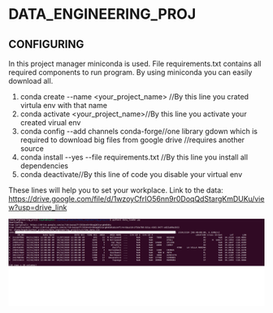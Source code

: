 # DATA_ENGINEERING_PROJ
## CONFIGURING
In this project manager miniconda is used.
File requirements.txt contains all required components to run program. 
By using miniconda you can easily download all.
1. conda create --name <your_project_name> //By this line you crated virtula env with that name
2. conda activate <your_project_name>//By this line you activate your created virual env
3. conda config --add channels conda-forge//one library gdown which is required to download big files from google drive 
//requires another source
4. conda install --yes --file requirements.txt //By this line you install all dependencies
5. conda deactivate//By this line of code you disable your virtual env

These lines will help you to set your workplace.
Link to the data: https://drive.google.com/file/d/1wzoyCfrIO56nn9r0DoqQdStargKmDUKu/view?usp=drive_link


![FIRST 10 lines of data](images/screenshot.png)
 
